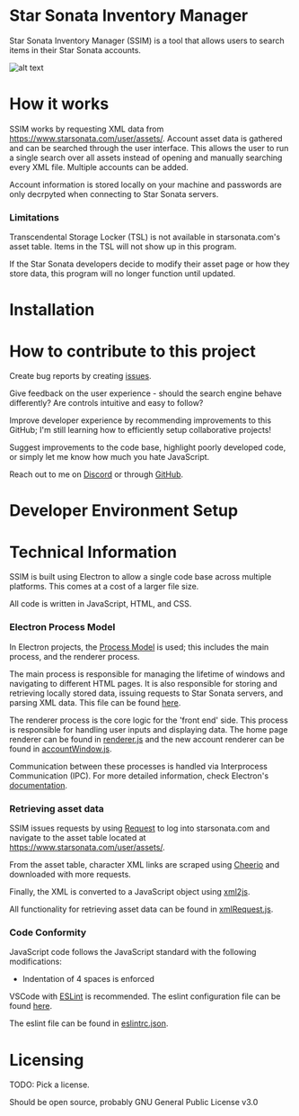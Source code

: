 # Star Sonata Inventory Manager
Star Sonata Inventory Manager (SSIM) is a tool that allows users to search items in their Star Sonata accounts.

![alt text](showcase\SSIM_0.1.0.png)

# How it works

SSIM works by requesting XML data from https://www.starsonata.com/user/assets/. Account asset data is gathered and can be searched through the user interface. This allows the user to run a single search over all assets instead of opening and manually searching every XML file. Multiple accounts can be added.

Account information is stored locally on your machine and passwords are only decrpyted when connecting to Star Sonata servers.

### Limitations

Transcendental Storage Locker (TSL) is not available in starsonata.com's asset table. Items in the TSL will not show up in this program.

If the Star Sonata developers decide to modify their asset page or how they store data, this program will no longer function until updated.

# Installation


# How to contribute to this project

Create bug reports by creating [issues](https://github.com/ericmalmquist7/Star-Sonata-Inventory-Manager/issues).

Give feedback on the user experience - should the search engine behave differently? Are controls intuitive and easy to follow?

Improve developer experience by recommending improvements to this GitHub; I'm still learning how to efficiently setup collaborative projects!

Suggest improvements to the code base, highlight poorly developed code, or simply let me know how much you hate JavaScript.

Reach out to me on [Discord](https://discordapp.com/users/210931049474031616) or through [GitHub](https://github.com/ericmalmquist7).

# Developer Environment Setup



# Technical Information

SSIM is built using Electron to allow a single code base across multiple platforms. This comes at a cost of a larger file size.

All code is written in JavaScript, HTML, and CSS.

### Electron Process Model

In Electron projects, the [Process Model](https://www.electronjs.org/docs/latest/tutorial/process-model) is used; this includes the main process, and the renderer process.

The main process is responsible for managing the lifetime of windows and navigating to different HTML pages. It is also responsible for storing and retrieving locally stored data, issuing requests to Star Sonata servers, and parsing XML data. This file can be found [here](SSIM/main.js).

The renderer process is the core logic for the 'front end' side. This process is responsible for handling user inputs and displaying data. The home page renderer can be found in [renderer.js](SSIM/js/renderer.js) and the new account renderer can be found in [accountWindow.js](SSIM/js/accountWindow.js).

Communication between these processes is handled via Interprocess Communication (IPC). For more detailed information, check Electron's [documentation](https://www.electronjs.org/docs/latest/api/ipc-main).

### Retrieving asset data

SSIM issues requests by using [Request](https://github.com/request/request) to log into starsonata.com and navigate to the asset table located at https://www.starsonata.com/user/assets/.

From the asset table, character XML links are scraped using [Cheerio](https://www.npmjs.com/package/cheerio) and downloaded with more requests.

Finally, the XML is converted to a JavaScript object using [xml2js](https://www.npmjs.com/package/xml2js).

All functionality for retrieving asset data can be found in [xmlRequest.js](SSIM/js/xmlRequest.js).

### Code Conformity

JavaScript code follows the JavaScript standard with the following modifications:
* Indentation of 4 spaces is enforced

VSCode with [ESLint](https://eslint.org/) is recommended. The eslint configuration file can be found [here](SSIM/.eslintrc.json).

The eslint file can be found in [eslintrc.json](SSIM/.eslintrc.json).

# Licensing

TODO: Pick a license.

Should be open source, probably GNU General Public License v3.0
